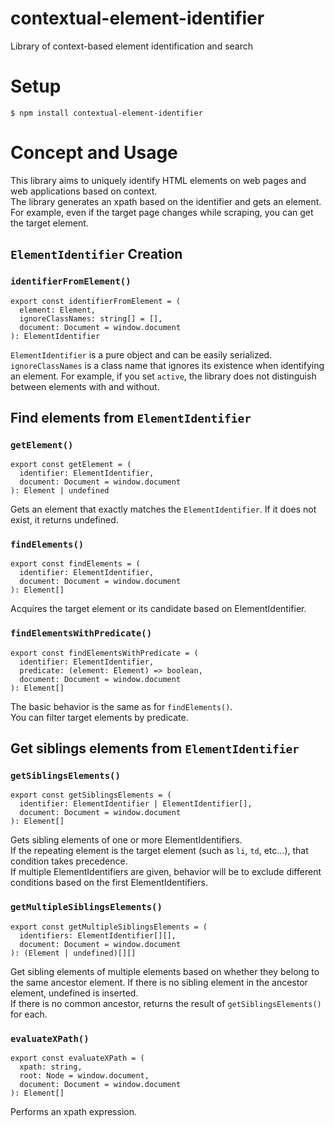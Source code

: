 # contextual-element-identifier
Library of context-based element identification and search

# Setup

```
$ npm install contextual-element-identifier
```

# Concept and Usage
This library aims to uniquely identify HTML elements on web pages and web applications based on context.  
The library generates an xpath based on the identifier and gets an element.  
For example, even if the target page changes while scraping, you can get the target element.  


## `ElementIdentifier` Creation

### `identifierFromElement()`

```
export const identifierFromElement = (
  element: Element,
  ignoreClassNames: string[] = [],
  document: Document = window.document
): ElementIdentifier
```

`ElementIdentifier` is a pure object and can be easily serialized.  
`ignoreClassNames` is a class name that ignores its existence when identifying an element. For example, if you set `active`, the library does not distinguish between elements with and without.  

## Find elements from `ElementIdentifier`

### `getElement()`

```
export const getElement = (
  identifier: ElementIdentifier,
  document: Document = window.document
): Element | undefined
```

Gets an element that exactly matches the `ElementIdentifier`. If it does not exist, it returns undefined.  

### `findElements()`

```
export const findElements = (
  identifier: ElementIdentifier,
  document: Document = window.document
): Element[]
```

Acquires the target element or its candidate based on ElementIdentifier.  

### `findElementsWithPredicate()`

```
export const findElementsWithPredicate = (
  identifier: ElementIdentifier,
  predicate: (element: Element) => boolean,
  document: Document = window.document
): Element[] 
```

The basic behavior is the same as for `findElements()`.  
You can filter target elements by predicate.  

## Get siblings elements from `ElementIdentifier`

### `getSiblingsElements()`

```
export const getSiblingsElements = (
  identifier: ElementIdentifier | ElementIdentifier[],
  document: Document = window.document
): Element[]
```

Gets sibling elements of one or more ElementIdentifiers.  
If the repeating element is the target element (such as `li`, `td`, etc...), that condition takes precedence.  
If multiple ElementIdentifiers are given, behavior will be to exclude different conditions based on the first ElementIdentifiers.  

### `getMultipleSiblingsElements()`

```
export const getMultipleSiblingsElements = (
  identifiers: ElementIdentifier[][],
  document: Document = window.document
): (Element | undefined)[][]
```

Get sibling elements of multiple elements based on whether they belong to the same ancestor element. If there is no sibling element in the ancestor element, undefined is inserted.  
If there is no common ancestor, returns the result of `getSiblingsElements()` for each.  

### `evaluateXPath()`

```
export const evaluateXPath = (
  xpath: string,
  root: Node = window.document,
  document: Document = window.document
): Element[]
```

Performs an xpath expression.  
